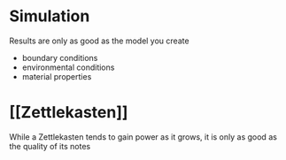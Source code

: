 # Simulation

Results are only as good as the model you create
- boundary conditions
- environmental conditions
- material properties

# [[Zettlekasten]]

While a Zettlekasten tends to gain power as it grows, it is only as good as the quality of its notes